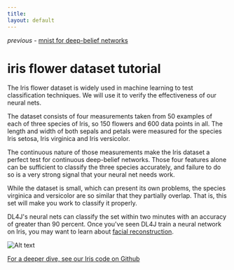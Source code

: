 ```yaml
---
title: 
layout: default
---
```


*previous* - [mnist for deep-belief networks](../mnist-tutorial.html)
# iris flower dataset tutorial

The Iris flower dataset is widely used in machine learning to test classification techniques. We will use it to verify the effectiveness of our neural nets. 

The dataset consists of four measurements taken from 50 examples of each of three species of Iris, so 150 flowers and 600 data points in all. The length and width of both sepals and petals were measured for the species Iris setosa, Iris virginica and Iris versicolor. 

The continuous nature of those measurements make the Iris dataset a perfect test for continuous deep-belief networks. Those four features alone can be sufficient to classify the three species accurately, and failure to do so is a very strong signal that your neural net needs work.

While the dataset is small, which can present its own problems, the species virginica and versicolor are so similar that they partially overlap. That is, this set will make you work to classify it properly.

DL4J's neural nets can classify the set within two minutes with an accuracy of greater than 90 percent. Once you've seen DL4J train a neural network on Iris, you may want to learn about [facial reconstruction](../facial-reconstruction-tutorial).

![Alt text](../img/iris_dataset.png)

[For a deeper dive, see our Iris code on Github](https://github.com/agibsonccc/java-deeplearning/blob/master/deeplearning4j-examples/src/main/java/org/deeplearning4j/example/iris/IrisExample.java)
